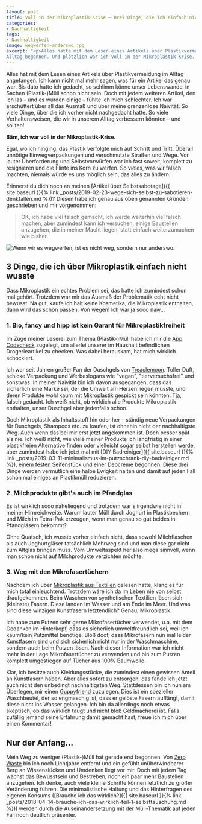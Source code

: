 ```yaml
---
layout: post
title: Voll in der Mikroplastik-Krise – Drei Dinge, die ich einfach nicht wusste
categories:
- Nachhaltigkeit
tags:
- Nachhaltigkeit
image: wegwerfen-anderswo.jpg
excerpt: "<p>Alles hatte mit dem Lesen eines Artikels über Plastikvermeidung im
Alltag begonnen. Und plötzlich war ich voll in der Mikroplastik-Krise...</p>"
---
```


Alles hat mit dem Lesen eines Artikels über Plastikvermeidung im Alltag
angefangen. Ich kann nicht mal mehr sagen, was für ein Artikel das genau war.
Bis dato hatte ich gedacht, so schlimm könne unser Lebenswandel in Sachen
(Plastik-)Müll schon nicht sein. Doch mit jedem weiteren Artikel, den ich las –
und es wurden einige – fühlte ich mich schlechter. Ich war erschüttert über all
das Ausmaß und über meine grenzenlose Naivität. So viele Dinge, über die ich
vorher nicht nachgedacht hatte. So viele Verhaltensweisen, die wir in unserem
Alltag verbessern könnten – und sollten!

**Bäm, ich war voll in der Mikroplastik-Krise.**

Egal, wo ich hinging, das Plastik verfolgte mich auf Schritt und Tritt. Überall
unnötige Einwegverpackungen und verschmutzte Straßen und Wege. Vor lauter
Überforderung und Selbstvorwürfen war ich fast soweit, komplett zu resignieren
und die Flinte ins Korn zu werfen. So vieles, was wir falsch machten, niemals
würde es uns möglich sein, das alles zu ändern.

Erinnerst du dich noch an meinen [Artikel über Selbstsabotage]({{ site.baseurl }}{% link _posts/2019-02-23-wege-sich-selbst-zu-sabotieren-denkfallen.md %})?
Diesen habe ich genau aus oben genannten Gründen geschrieben und mir
vorgenommen:

>OK, ich habe viel falsch gemacht, ich werde weiterhin viel falsch machen,
>aber zumindest kann ich versuchen, einige Baustellen anzugehen, die in meiner
>Macht liegen, statt einfach weiterzumachen wie bisher.

![Wenn wir es wegwerfen, ist es nicht weg, sondern nur anderswo.]({{site.baseurl}}/assets/img/posts/wegwerfen-anderswo.jpg)

## 3 Dinge, die ich über Mikroplastik einfach nicht wusste

Dass Mikroplastik ein echtes Problem sei, das hatte ich zumindest schon mal
gehört. Trotzdem war mir das Ausmaß der Problematik echt nicht bewusst. Na gut,
kaufe ich halt keine Kosmetika, die Mikroplastik enthalten, dann wird das schon
passen. Von wegen! Ich war ja sooo naiv...

### 1. Bio, fancy und hipp ist kein Garant für Mikroplastikfreiheit

Im Zuge meiner Leserei zum Thema (Plastik-)Müll habe ich mir die
[App Codecheck](https://www.codecheck.info/so-gehts/mobil)
zugelegt, um allerlei unserer im Haushalt befindlichen Drogerieartikel zu
checken. Was dabei herauskam, hat mich wirklich schockiert.

Ich war seit Jahren großer Fan der Duschgels von [Treaclemoon](https://www.treaclemoon.de/).
Toller Duft, schicke Verpackung und Werbeslogans wie "vegan", "tierversuchsfrei"
und sonstwas. In meiner Naivität bin ich davon ausgegangen, dass das sicherlich
eine Marke sei, der die Umwelt am Herzen liegen müsste, und deren Produkte wohl
kaum mit Mikroplastik gespickt sein könnten. Tja, falsch gedacht. Ich weiß
nicht, ob wirklich alle Produkte Mikroplastik enthalten, unser Duschgel aber
jedenfalls schon.

Doch Mikroplastik als Inhaltsstoff hin oder her – ständig neue Verpackungen für
Duschgels, Shampoos etc. zu kaufen, ist ohnehin nicht der nachhaltigste Weg.
Auch wenn das bei mir erst jetzt angekommen ist. Doch besser spät als nie. Ich
weiß nicht, wie viele meiner Produkte ich langfristig in einer plastikfreien
Alternative finden oder vielleicht sogar selbst herstellen werde, aber zumindest
habe ich jetzt mal mit [DIY Badreiniger]({{ site.baseurl }}{% link _posts/2019-03-11-minimalismus-im-putzschrank-diy-badreiniger.md %}), einem [festen Seifenstück](https://www.waschbaer.de/shop/zhenobya-olivenseife-naturblock-200-g-23215?fromPage=1&K=820649) und einer [Deocreme](https://www.dm.de/greendoor-greendoor-deo-creme-p737925276929.html) begonnen. Diese drei Dinge
werden vermutlich eine halbe Ewigkeit halten und damit auf jeden Fall schon mal
einiges an Plastikmüll reduzieren.

### 2. Milchprodukte gibt's auch im Pfandglas

Es ist wirklich sooo naheliegend und trotzdem war's irgendwie nicht in meiner
Hirnreichweite. Warum lauter Müll durch Joghurt in Plastikbechern und Milch im
Tetra-Pak erzeugen, wenn man genau so gut beides in Pfandgläsern bekommt?

Ohne Quatsch, ich wusste vorher einfach nicht, dass sowohl Milchflaschen als
auch Joghurtgläser tatsächlich Mehrweg sind und man diese gar nicht zum Altglas
bringen muss. Vom Umweltaspekt her also mega sinnvoll, wenn man schon nicht auf
Milchprodukte verzichten möchte.

### 3. Weg mit den Mikrofasertüchern

Nachdem ich über [Mikroplastik aus Textilien](https://www.wir-leben-nachhaltig.at/aktuell/detailansicht/mikroplastik-aus-kleidung-und-textilien/) gelesen hatte, klang es für mich
total einleuchtend. Trotzdem wäre ich da im Leben nie von selbst draufgekommen.
Beim Waschen von synthetischen Textilien lösen sich (kleinste) Fasern. Diese
landen im Wasser und am Ende im Meer. Und was sind diese winzigen Kunstfasern
letztendlich? Genau, Mikroplastik.

Ich habe zum Putzen sehr gerne Mikrofasertücher verwendet, u.a. mit dem Gedanken
im Hinterkopf, dass es sicherlich umweltfreundlich sei, weil ich kaum/kein
Putzmittel benötige. Bloß doof, dass Mikrofasern nun mal leider Kunstfasern sind
und sich sicherlich nicht nur in der Waschmaschine, sondern auch beim Putzen
lösen. Nach dieser Information war ich nicht mehr in der Lage Mikrofasertücher
zu verwenden und bin zum Putzen komplett umgestiegen auf Tücher aus 100%
Baumwolle.

Klar, ich besitze auch Kleidungsstücke, die zumindest einen gewissen Anteil an
Kunstfasern haben. Aber alles sofort zu entsorgen, das fände ich jetzt auch
nicht den unbedingt nachhaltigsten Weg. Stattdessen bin ich nun am Überlegen,
mir einen [Guppyfriend](http://guppyfriend.com/so-gehts) zuzulegen. Dies ist ein
spezieller Waschbeutel, der so engmaschig ist, dass er gelöste Fasern auffängt,
damit diese nicht ins Wasser gelangen. Ich bin da allerdings noch etwas
skeptisch, ob das wirklich taugt und nicht bloß Geldmacherei ist. Falls zufällig
jemand seine Erfahrung damit gemacht hast, freue ich mich über einen Kommentar!

## Nur der Anfang...

Mein Weg zu weniger (Plastik-)Müll hat gerade erst begonnen. Von
[Zero Waste](https://de.wikipedia.org/wiki/Zero_Waste) bin ich noch Lichtjahre
entfernt und ein gefühlt unüberwindbarer Berg an Wissenslücken und Umdenken
liegt vor mir. Doch mit jedem Tag wächst das Bewusstsein und Bestreben, noch ein
paar mehr Baustellen anzugehen. Ich denke, auch viele kleine Schritte können
letztlich zu großer Veränderung führen. Die minimalistische Haltung und das
Hinterfragen des eigenen Konsums
([Brauche ich das wirklich?]({{ site.baseurl }}{% link _posts/2018-04-14-brauche-ich-das-wirklich-teil-1-selbsttauschung.md %}))
werden durch die Auseinandersetzung mit der Müll-Thematik auf jeden Fall noch
deutlich präsenter.
